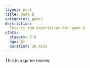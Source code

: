 ```yaml
---
layout: post
title: Game 6
categories: games
description:
  This is the description for game 6
stats:
  players: 2-6
  age: 6+
  duration: 30 mins
---
```

This is a game review